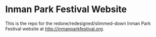 # Inman Park Festival Website

This is the repo for the redone/redesigned/slimmed-down Inman Park Festival website at http://inmanparkfestival.org.
